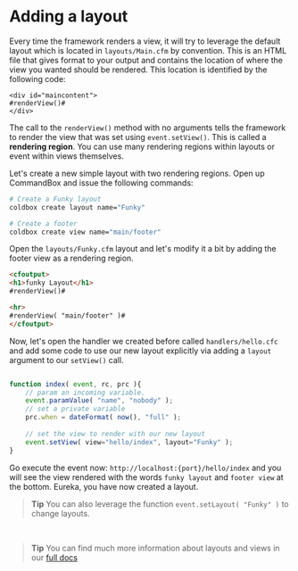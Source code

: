 # Adding a layout

Every time the framework renders a view, it will try to leverage the default layout which is located in `layouts/Main.cfm` by convention.  This is an HTML file that gives format to your output and contains the location of where the view you wanted should be rendered.  This location is identified by the following code:

```
<div id="maincontent">
#renderView()#
</div>
```

The call to the `renderView()` method with no arguments tells the framework to render the view that was set using `event.setView()`.  This is called a **rendering region**.  You can use many rendering regions within layouts or event within views themselves.

Let's create a new simple layout with two rendering regions.  Open up CommandBox and issue the following commands:

```bash
# Create a Funky layout
coldbox create layout name="Funky"

# Create a footer
coldbox create view name="main/footer"
```

Open the `layouts/Funky.cfm` layout and let's modify it a bit by adding the footer view as a rendering region.

```html
<cfoutput>
<h1>funky Layout</h1>
#renderView()#

<hr>
#renderView( "main/footer" )#
</cfoutput>
```

Now, let's open the handler we created before called `handlers/hello.cfc` and add some code to use our new layout explicitly via adding a `layout` argument to our `setView()` call.


```js

function index( event, rc, prc ){
    // param an incoming variable.
    event.paramValue( "name", "nobody" );
    // set a private variable
    prc.when = dateFormat( now(), "full" );
    
    // set the view to render with our new layout
    event.setView( view="hello/index", layout="Funky" );
}
```

Go execute the event now: `http://localhost:{port}/hello/index` and you will see the view rendered with the words `funky layout` and `footer view` at the bottom.  Eureka, you have now created a layout.

> **Tip** You can also leverage the function `event.setLayout( "Funky" )` to change layouts.

<br>

> **Tip** You can find much more information about layouts and views in our [full docs](/full/layouts_n_views/index.md)

